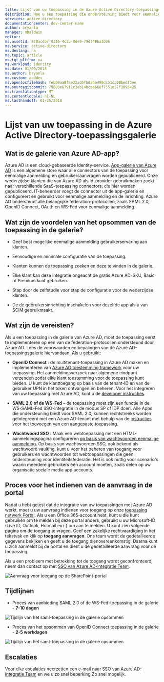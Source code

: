 ```yaml
---
title: Lijst van uw toepassing in de Azure Active Directory-toepassingsgalerie
description: Hoe u een toepassing die ondersteuning biedt voor eenmalige aanmelding in de galerie van Azure Active Directory | Microsoft Azure
services: active-directory
documentationcenter: dev-center-name
author: bryanla
manager: mbaldwin
editor: 
ms.assetid: 820acdb7-d316-4c3b-8de9-79df48ba3b06
ms.service: active-directory
ms.devlang: na
ms.topic: article
ms.tgt_pltfrm: na
ms.workload: identity
ms.date: 01/09/2018
ms.author: bryanla
ms.custom: aaddev
ms.openlocfilehash: feb09aa8f8e22ad6fbda6a490d251c500bedf3ee
ms.sourcegitcommit: 79683e67911c3ab14bcae668f7551e57f3095425
ms.translationtype: MT
ms.contentlocale: nl-NL
ms.lasthandoff: 01/25/2018
---
```

# <a name="listing-your-application-in-the-azure-active-directory-application-gallery"></a>Lijst van uw toepassing in de Azure Active Directory-toepassingsgalerie


##  <a name="what-is-azure-ad-app-gallery"></a>Wat is de galerie van Azure AD-app?

Azure AD is een cloud-gebaseerde Identity-service. [App-galerie van Azure AD](https://azure.microsoft.com/marketplace/active-directory/all/) is een algemene store waar alle connectors van de toepassing voor eenmalige aanmelding en gebruikersaanvragen worden gepubliceerd. Onze wederzijdse klanten die van Azure AD als id-provider gebruikmaken zoekt naar verschillende SaaS-toepassing connectors, die hier worden gepubliceerd. IT-beheerder voegt de connector uit de app-galerie en configureert en gebruikt voor eenmalige aanmelding en de inrichting. Azure AD ondersteunt alle belangrijke federation-protocollen, zoals SAML 2.0, OpenID Connect, OAuth en WS-Fed voor eenmalige aanmelding. 

## <a name="what-are-the-benefits-of-listing-the-application-in-the-gallery"></a>Wat zijn de voordelen van het opsommen van de toepassing in de galerie?

*  Geef best mogelijke eenmalige aanmelding gebruikerservaring aan klanten.

*  Eenvoudige en minimale configuratie van de toepassing.

*  Klanten kunnen de toepassing zoeken en deze te vinden in de galerie. 

*  Elke klant kan deze integratie ongeacht de gratis Azure AD-SKU, Basic of Premium kunt gebruiken.

*  Stap door de zelfstudie voor stap de configuratie voor de wederzijdse klanten.

*  De de gebruikersinrichting inschakelen voor dezelfde app als u van SCIM gebruikmaakt.


##  <a name="what-are-the-pre-requisites"></a>Wat zijn de vereisten?

Als u een toepassing in de galerie van Azure AD, moet de toepassing eerst te implementeren op een van de federation-protocollen ondersteund door Azure AD. Lees de voorwaarden en bepalingen van de Azure AD-toepassingsgalerie hiervandaan. Als u gebruikt: 

*   **OpenID Connect** : de multitenant-toepassing in Azure AD maken en implementeren van [Azure AD toestemming framework](active-directory-integrating-applications.md#overview-of-the-consent-framework) voor uw toepassing. Het aanmeldingsverzoek naar algemene eindpunt verzenden zodat elke klant toestemming voor de toepassing kunt bieden. U kunt de klanttoegang op basis van de tenant-ID en van de gebruiker UPN in het token ontvangen en beheren. Voor het integreren van uw toepassing met Azure AD, kunt u de [developer instructies](active-directory-authentication-scenarios.md).

*   **SAML 2.0 of de WS-Fed** – de toepassing moet zijn een functie in de WS-SAML-Fed SSO-integratie in de modus SP of IDP doen. Alle Apps die ondersteuning biedt voor SAML 2.0, kunnen rechtstreeks worden geïntegreerd met een Azure AD-tenant met behulp van de [instructies voor het toevoegen van een aangepaste toepassing](../active-directory-saas-custom-apps.md).

*   **Wachtwoord SSO** : Maak een webtoepassing met een HTML-aanmeldingspagina configureren [op basis van wachtwoorden eenmalige aanmelding](../active-directory-appssoaccess-whatis.md). Op basis van wachtwoorden SSO, ook bekend als wachtwoord vaulting, kunt u voor het beheren van toegang voor gebruikers en wachtwoorden tot webtoepassingen die geen ondersteuning voor identiteitsfederatie. Het is ook nuttig voor scenario's waarin meerdere gebruikers één account moeten, zoals delen op uw organisatie sociale media app accounts. 

## <a name="process-for-submitting-the-request-in-the-portal"></a>Proces voor het indienen van de aanvraag in de portal

Nadat u hebt getest dat de integratie van uw toepassingen met Azure AD werkt, moet u uw aanvraag indienen voor toegang op onze [toepassing netwerk Portal](https://microsoft.sharepoint.com/teams/apponboarding/Apps). Als u een Office 365-account hebt, kunt u die kunt gebruiken om te melden bij deze portal anders, gebruikt u uw Microsoft-ID (Live ID, Outlook, Hotmail enz.) om aan te melden. U kunt zien volgende pagina om de toegang te vragen. Geef een zakelijke rechtvaardiging in het tekstvak en klik op **toegang aanvragen**. Ons team wordt de gedetailleerde gegevens bekijken en geeft u de toegang dienovereenkomstig. Daarna kunt u zich aanmeldt bij de portal en dient u de gedetailleerde aanvraag voor de toepassing.

Als u een probleem met betrekking tot de toegang wordt geconfronteerd, neem dan contact op met [SSO van Azure AD-integratie Team](<mailto:SaaSApplicationIntegrations@service.microsoft.com>).

![Aanvraag voor toegang op de SharePoint-portal](./media/active-directory-app-gallery-listing/accessrequest.png)

## <a name="timelines"></a>Tijdlijnen
    
*   Proces van aanbieding SAML 2.0 of de WS-Fed-toepassing in de galerie - **7-10 dagen**

   ![Tijdlijn van het saml-toepassing in de galerie opsommen](./media/active-directory-app-gallery-listing/timeline.png)

*   Proces van het opsommen van OpenID Connect toepassing in de galerie - **2-5 werkdagen**

   ![Tijdlijn van het saml-toepassing in de galerie opsommen](./media/active-directory-app-gallery-listing/timeline2.png)

## <a name="escalations"></a>Escalaties

Voor elke escalaties neerzetten een e-mail naar [SSO van Azure AD-integratie Team](<mailto:SaaSApplicationIntegrations@service.microsoft.com>) en we u zo snel beperking Zo snel mogelijk.


